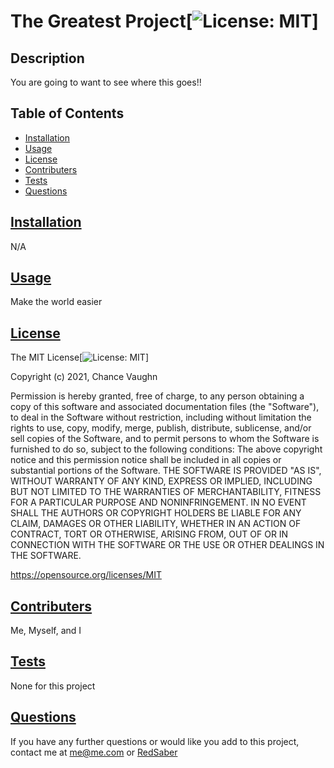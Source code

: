 # The Greatest Project[![License: MIT](https://img.shields.io/badge/License-MIT-yellow.svg)]
## Description
You are going to want to see where this goes!!

## Table of Contents
- [Installation](#installation)
- [Usage](#usage)
- [License](#license)
- [Contributers](#contributers)
- [Tests](#tests)
- [Questions](#questions)

## [Installation](#installation)
N/A

## [Usage](#usage)
Make the world easier

## [License](#license)

The MIT License[![License: MIT](https://img.shields.io/badge/License-MIT-yellow.svg)]


Copyright (c) 2021, Chance Vaughn

Permission is hereby granted, free of charge, to any person obtaining a copy
of this software and associated documentation files (the "Software"), to deal
in the Software without restriction, including without limitation the rights
to use, copy, modify, merge, publish, distribute, sublicense, and/or sell
copies of the Software, and to permit persons to whom the Software is
furnished to do so, subject to the following conditions:
The above copyright notice and this permission notice shall be included in all
copies or substantial portions of the Software.
THE SOFTWARE IS PROVIDED "AS IS", WITHOUT WARRANTY OF ANY KIND, EXPRESS OR
IMPLIED, INCLUDING BUT NOT LIMITED TO THE WARRANTIES OF MERCHANTABILITY,
FITNESS FOR A PARTICULAR PURPOSE AND NONINFRINGEMENT. IN NO EVENT SHALL THE
AUTHORS OR COPYRIGHT HOLDERS BE LIABLE FOR ANY CLAIM, DAMAGES OR OTHER
LIABILITY, WHETHER IN AN ACTION OF CONTRACT, TORT OR OTHERWISE, ARISING FROM,
OUT OF OR IN CONNECTION WITH THE SOFTWARE OR THE USE OR OTHER DEALINGS IN THE
SOFTWARE.


https://opensource.org/licenses/MIT



## [Contributers](#contributers)
Me, Myself, and I

## [Tests](#tests)
None for this project

## [Questions](#questions)
If you have any further questions or would like you add to this project, contact me at me@me.com or [RedSaber](https://github.com/RedSaber)
